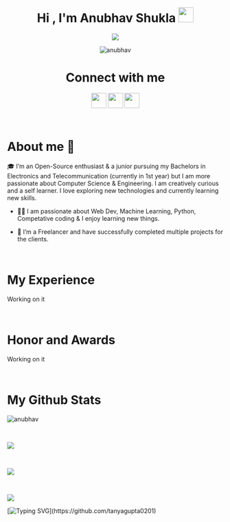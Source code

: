 <h1 align="center">Hi , I'm Anubhav Shukla <img src="https://media.giphy.com/media/hvRJCLFzcasrR4ia7z/giphy.gif" width="35"></h1>
<p align="center">
  <a href="https://github.com/DenverCoder1/readme-typing-svg"><img src="https://readme-typing-svg.herokuapp.com?lines=Full+Stack+Web+Developer;DS%20|%20PYTHON%20|%20ML%20Enthusiast;Graphic%20Designer;Always%20learning%20new%20things&center=true&width=500&height=50"></a>
</p>
<p align="center"> <img src="https://komarev.com/ghpvc/?username=Uchiha-Itachi0&label=Profile%20views&color=0e75b6&style=plastic" alt="anubhav" /> </p>

<h1 align = "center">Connect with me</h1>
<p align = "center">
<a href="https://github.com/Uchiha-Itachi0"><img height = "35px"src="https://img.shields.io/badge/-Github-black?logo=github&style=flat-square"/></a>
<a href="https://www.instagram.com/anubhav008shukla/"><img height = "35px" src="https://img.shields.io/badge/-Instagram-pink?logo=instagram&style=flat-square"/></a>
<a href="mailto:anubhav008shukla@gmail.com"><img height = "35px" src="https://img.shields.io/badge/-Mail_me-black?logo=gmail&style=flat-square"/></a>
</p>
<br />

<h1>About me 🚀</h1>
<p>🎓 I’m an Open-Source enthusiast & a junior pursuing my Bachelors in Electronics and Telecommunication (currently in 1st year) but I am more passionate about Computer Science & Engineering. I am creatively curious and a self learner. I love exploring new technologies and currently learning new skills.</p>


- 👨‍💻  I am passionate about Web Dev, Machine Learning, Python, Competative coding & I enjoy learning new things. </br>
 
- 🤝 I’m a Freelancer and have successfully completed multiple projects for the clients.

<br />

<h1>My Experience</h1>
<p>Working on it</p>

<br />

<h1>Honor and Awards</h1>
<p>Working on it</p>


<br />

<h1>My Github Stats</h1>

<!-- ![github graph](https://activity-graph.herokuapp.com/graph?username=Uchiha-Itachi0&theme=react-dark) -->
<p><img src="https://github-readme-streak-stats.herokuapp.com/?user=Uchiha-Itachi0&theme=algolia" alt="anubhav"  /></p>

<br />
<p>
<img align="center" src="https://github-readme-stats.vercel.app/api/top-langs/?username=Uchiha-Itachi0&theme=algolia">
</p>
<br />

<p>
<img align="center" src="https://github-readme-stats.vercel.app/api?username=Uchiha-Itachi0&theme=algolia">	
</p>
<br />

<p>
<img align="center" src="https://github-profile-trophy.vercel.app/?username=Uchiha-Itachi0&theme=algolia">
</p>


[![Typing SVG](https://readme-typing-svg.herokuapp.com/?lines=Thanks+For+Visiting!!&center=true&color="FF0000")](https://github.com/tanyagupta0201)
